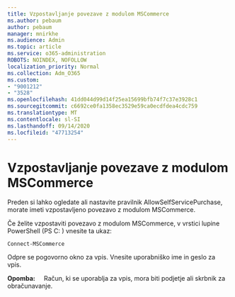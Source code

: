 ```yaml
---
title: Vzpostavljanje povezave z modulom MSCommerce
ms.author: pebaum
author: pebaum
manager: mnirkhe
ms.audience: Admin
ms.topic: article
ms.service: o365-administration
ROBOTS: NOINDEX, NOFOLLOW
localization_priority: Normal
ms.collection: Adm_O365
ms.custom:
- "9001212"
- "3528"
ms.openlocfilehash: 41dd044d99d14f25ea15699bfb74f7c37e3928c1
ms.sourcegitcommit: c6692ce0fa1358ec3529e59ca0ecdfdea4cdc759
ms.translationtype: MT
ms.contentlocale: sl-SI
ms.lasthandoff: 09/14/2020
ms.locfileid: "47713254"
---
```

# <a name="connect-to-the-mscommerce-module"></a>Vzpostavljanje povezave z modulom MSCommerce

Preden si lahko ogledate ali nastavite pravilnik AllowSelfServicePurchase, morate imeti vzpostavljeno povezavo z modulom MSCommerce.  

Če želite vzpostaviti povezavo z modulom MSCommerce, v vrstici lupine PowerShell (PS C: \) vnesite ta ukaz:

`Connect-MSCommerce`

Odpre se pogovorno okno za vpis. Vnesite uporabniško ime in geslo za vpis.

**Opomba:** &nbsp; &nbsp; Račun, ki se uporablja za vpis, mora biti podjetje ali skrbnik za obračunavanje.
